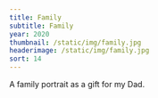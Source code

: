 ```yaml
---
title: Family
subtitle: Family
year: 2020
thumbnail: /static/img/family.jpg
headerimage: /static/img/family.jpg
sort: 14
---
```

A family portrait as a gift for my Dad.